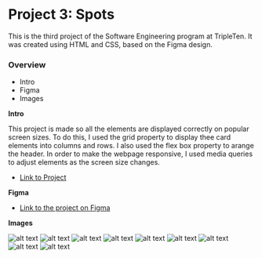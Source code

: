 # Project 3: Spots

This is the third project of the Software Engineering program at TripleTen. It was created using HTML and CSS, based on the Figma design.

### Overview

- Intro
- Figma
- Images

**Intro**

This project is made so all the elements are displayed correctly on popular screen sizes. To do this, I used the grid property to display thee card elements into columns and rows. I also used the flex box property to arange the header. In order to make the webpage responsive, I used media queries to adjust elements as the screen size changes.

- [Link to Project](https://jayniech.github.io/se_project_spots/)

**Figma**

- [Link to the project on Figma](https://www.figma.com/file/BBNm2bC3lj8QQMHlnqRsga/Sprint-3-Project-%E2%80%94-Spots?type=design&node-id=2%3A60&mode=design&t=afgNFybdorZO6cQo-1)

**Images**

![alt text](avatar.png)
![alt text](val-thorens.png)
![alt text](restaurant-terrace.png)
![alt text](outdoor-cafe.png)
![alt text](long-bridge.png)
![alt text](tunnel.png)
![alt text](mountain-house.png)
![alt text](desktop-view.PNG)
![alt text](mobile-view.PNG)
